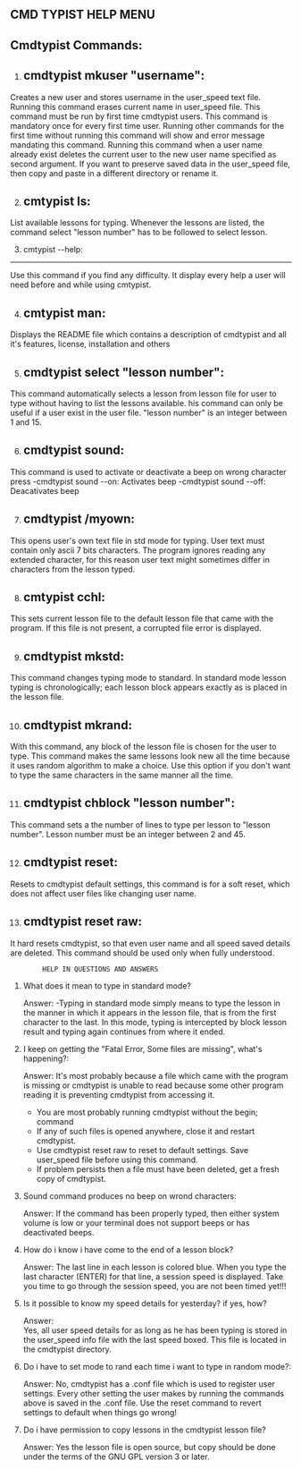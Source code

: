 CMD TYPIST HELP MENU
--------------------

Cmdtypist Commands:
------------------

1) cmdtypist mkuser "username":
   --------------------------
Creates a new user and stores username in the user_speed text file. Running this command erases current name in user_speed file. This command must be run by first time cmdtypist users. This command is mandatory once for every first time user. Running other commands for the first time without running this command will show and error message mandating this command. Running this command when a user name already exist deletes the current user to the new user name specified as second argument. If you want to preserve saved data in the user_speed file, then copy and paste in a different directory or rename it.

2) cmtypist ls:
   -----------   
List available lessons for typing. Whenever the lessons are listed, the command select "lesson number" has to be followed to select lesson.

3) cmtypist --help: 
  ----------------
  Use this command if you find any difficulty. It display every help a user will need before and while using cmtypist.

4) cmtypist man:
   ------------
Displays the README file which contains a description of cmdtypist and all it's features, license, installation and others

5) cmdtypist select "lesson number": 
   --------------------------------
This command automatically selects a lesson from lesson file for user to type without having to list the lessons available. his command can only be useful if a user exist in the user file. "lesson number" is an integer between 1 and 15.

6) cmdtypist sound: 
   ---------------
This command is used to activate or deactivate a beep on wrong character press
	-cmdtypist sound --on: Activates beep
	-cmdtypist sound --off: Deacativates beep

7) cmdtypist /myown: 
   ----------------
This opens user's own text file in std mode for typing. User text must contain only ascii 7 bits characters. The program ignores reading any extended character, for this reason user text might sometimes differ in characters from the lesson typed.

8) cmtypist cchl: 
   -------------
This sets current lesson file to the default lesson file that came with the program. If this file is not present, a corrupted file error is displayed.

9) cmdtypist mkstd:
   ---------------
This command changes typing mode to standard. In standard mode lesson typing is chronologically; each lesson block appears exactly as is placed in the lesson file.

10) cmdtypist mkrand: 
    ----------------
With this command, any block of the lesson file is chosen for the user to type. This command makes the same lessons look new all the time because it uses random 
algorithm to make a choice. Use this option if you don't want to type the same characters in the same manner all the time.

11) cmdtypist chblock "lesson number": 
    --------------------------------
This command sets a the number of lines to type per lesson to "lesson number". Lesson number must be an integer between 2 and 45.

12) cmdtypist reset: 
    ---------------
Resets to cmdtypist default settings, this command is for a soft reset, which does not affect user files like changing user name. 

13) cmdtypist reset raw: 
	-------------------
It hard resets cmdtypist, so that even user name and all speed saved details are deleted. This command should be used only when fully understood.

			HELP IN QUESTIONS AND ANSWERS
	  							
1) What does it mean to type in standard mode? 
	
	Answer:
	-Typing in standard mode simply means to type the lesson in the manner in which it appears in the lesson file, that is from the first character to the last. In this mode, typing is intercepted by block lesson result and typing again continues from where it ended.

2) I keep on getting the "Fatal Error, Some files are missing", what's happening?: 
	
	Answer: 
	It's most probably because a file which came with the program is missing or cmdtypist is unable to read because some other program reading it is preventing cmdtypist from accessing it. 
	- You are most probably running cmdtypist without the begin; command
	- If any of such files is opened anywhere, close it and restart cmdtypist.
	- Use cmdtypist reset raw to reset to default settings. Save user_speed file before using this command.
	- If problem persists then a file must have been deleted, get a fresh copy of cmdtypist.

3) Sound command produces no beep on wrond characters:
	
	Answer: 
	If the command has been properly typed, then either system volume is low or your terminal does not support beeps or has deactivated beeps.

4) How do i know i have come to the end of a lesson block? 
	
	Answer: The last line in each lesson is colored blue. When you type the last character (ENTER) for that line, a session speed is displayed. Take you time to go through the session speed, you are not been timed yet!!!

5) Is it possible to know my speed details for yesterday? if yes, how?
	
	Answer:  
	Yes, all user speed details for as long as he has been typing is stored in the user_speed info file with the last speed boxed. This file is located in the cmdtypist directory.

6) Do i have to set mode to rand each time i want to type in random mode?:
	
	Answer: 
	No, cmdtypist has a .conf file which is used to register user settings. Every other setting the user makes by running the commands above is saved in the .conf file. Use the reset command to revert settings to default when things go wrong!

7) Do i have permission to copy lessons in the cmdtypist lesson file? 
	
	Answer: 
	Yes the lesson file is open source, but copy should be done under the terms of the GNU GPL version 3 or later.